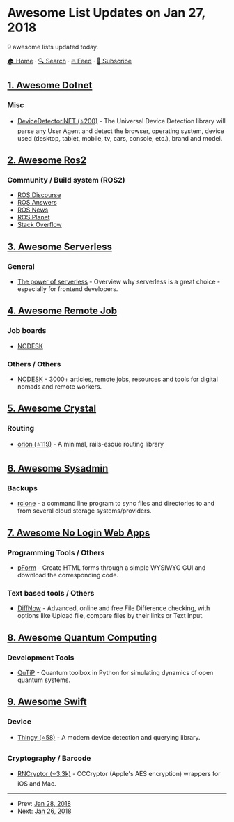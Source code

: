 # Awesome List Updates on Jan 27, 2018

9 awesome lists updated today.

[🏠 Home](/README.md) · [🔍 Search](https://test.trackawesomelist.com/search/) · [🔥 Feed](https://test.trackawesomelist.com/feed.xml) · [📮 Subscribe](https://trackawesomelist.us17.list-manage.com/subscribe?u=d2f0117aa829c83a63ec63c2f&id=36a103854c)



## [1. Awesome Dotnet](/content/quozd/awesome-dotnet/README.md)

### Misc

*   [DeviceDetector.NET (⭐200)](https://github.com/totpero/DeviceDetector.NET) - The Universal Device Detection library will parse any User Agent and detect the browser, operating system, device used (desktop, tablet, mobile, tv, cars, console, etc.), brand and model.

## [2. Awesome Ros2](/content/fkromer/awesome-ros2/README.md)

### Community / Build system (ROS2)

*   [ROS Discourse](https://discourse.ros.org/c/ng-ros)
*   [ROS Answers](https://answers.ros.org/questions/scope:all/sort:activity-desc/tags:ROS2/)
*   [ROS News](http://www.ros.org/news/)
*   [ROS Planet](http://planet.ros.org/)
*   [Stack Overflow](https://stackoverflow.com/questions/tagged/ros2)

## [3. Awesome Serverless](/content/pmuens/awesome-serverless/README.md)

### General

*   [The power of serverless](https://thepowerofserverless.info) - Overview why serverless is a great choice - especially for frontend developers.

## [4. Awesome Remote Job](/content/lukasz-madon/awesome-remote-job/README.md)

### Job boards

*   [NODESK](https://nodesk.co/remote-jobs/)

### Others / Others

*   [NODESK](https://nodesk.co/) - 3000+ articles, remote jobs, resources and tools for digital nomads and remote workers.

## [5. Awesome Crystal](/content/veelenga/awesome-crystal/README.md)

### Routing

*   [orion (⭐119)](https://github.com/obsidian/orion) - A minimal, rails-esque routing library

## [6. Awesome Sysadmin](/content/awesome-foss/awesome-sysadmin/README.md)

### Backups

*   [rclone](https://rclone.org/) - a command line program to sync files and directories to and from several cloud storage systems/providers.

## [7. Awesome No Login Web Apps](/content/aviaryan/awesome-no-login-web-apps/README.md)

### Programming Tools / Others

*   [pForm](http://www.phpform.org/) - Create HTML forms through a simple WYSIWYG GUI and download the corresponding code.

### Text based tools / Others

*   [DiffNow](https://www.diffnow.com/) - Advanced, online and free File Difference checking, with options like Upload file, compare files by their links or Text Input.

## [8. Awesome Quantum Computing](/content/desireevl/awesome-quantum-computing/README.md)

### Development Tools

*   [QuTiP](http://qutip.org/docs/latest/index.html) - Quantum toolbox in Python for simulating dynamics of open quantum systems.

## [9. Awesome Swift](/content/matteocrippa/awesome-swift/README.md)

### Device

*   [Thingy (⭐58)](https://github.com/bojan/Thingy) - A modern device detection and querying library.

### Cryptography / Barcode

*   [RNCryptor (⭐3.3k)](https://github.com/RNCryptor/RNCryptor) - CCCryptor (Apple's AES encryption) wrappers for iOS and Mac.

---

- Prev: [Jan 28, 2018](/content/2018/01/28/README.md)
- Next: [Jan 26, 2018](/content/2018/01/26/README.md)
